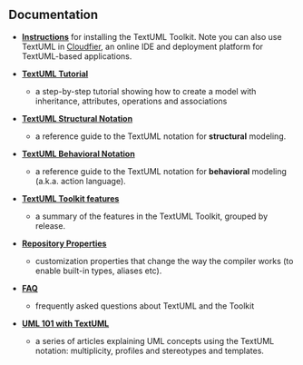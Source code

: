 ---
---
## Documentation

-   **[Instructions](install.html)** for installing the TextUML Toolkit. Note you can also
    use TextUML in
    [Cloudfier](http://cloudfier.com/ "http://cloudfier.com"), an online
    IDE and deployment platform for TextUML-based applications.

-   **[TextUML
    Tutorial](tutorial.html "TextUML Tutorial")**
    - a step-by-step tutorial showing how to create a model with
    inheritance, attributes, operations and associations

-   **[TextUML Structural
    Notation](structure.html "TextUML Guide")**
    - a reference guide to the TextUML notation for **structural**
    modeling.

-   **[TextUML Behavioral
    Notation](behavior.html "TextUML Action Language")**
    - a reference guide to the TextUML notation for **behavioral**
    modeling (a.k.a. action language).

-   **[TextUML Toolkit
    features](features.html "TextUML Toolkit Features")**
    - a summary of the features in the TextUML Toolkit, grouped by
    release.

-   **[Repository
    Properties](repository_properties.html "Repository Properties")**
    - customization properties that change the way the compiler works
    (to enable built-in types, aliases etc).

-   **[FAQ](faq.html "FAQ")**
    - frequently asked questions about TextUML and the Toolkit

-   **[UML 101 with
    TextUML](uml_101.html "UML 101")**
    - a series of articles explaining UML concepts using the TextUML
    notation: multiplicity, profiles and stereotypes and templates.